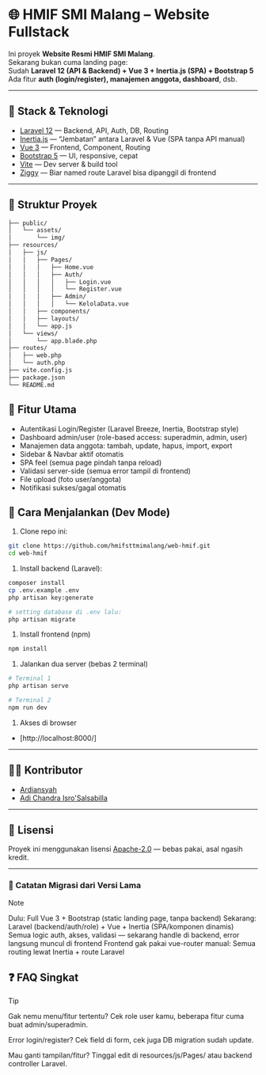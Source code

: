 # 🌐 HMIF SMI Malang – Website Fullstack

Ini proyek **Website Resmi HMIF SMI Malang**.  
Sekarang bukan cuma landing page:  
Sudah **Laravel 12 (API & Backend) + Vue 3 + Inertia.js (SPA) + Bootstrap 5**  
Ada fitur **auth (login/register), manajemen anggota, dashboard**, dsb.

---

## 🚀 Stack & Teknologi

- [Laravel 12](https://laravel.com/) — Backend, API, Auth, DB, Routing
- [Inertia.js](https://inertiajs.com/) — “Jembatan” antara Laravel & Vue (SPA tanpa API manual)
- [Vue 3](https://vuejs.org/) — Frontend, Component, Routing
- [Bootstrap 5](https://getbootstrap.com/) — UI, responsive, cepat
- [Vite](https://vitejs.dev/) — Dev server & build tool
- [Ziggy](https://github.com/tighten/ziggy) — Biar named route Laravel bisa dipanggil di frontend

---

## 📁 Struktur Proyek

```bash
├── public/
│   └── assets/
│       └── img/
├── resources/
│   ├── js/
│   │   ├── Pages/
│   │   │   ├── Home.vue
│   │   │   ├── Auth/
│   │   │   │   ├── Login.vue
│   │   │   │   └── Register.vue
│   │   │   ├── Admin/
│   │   │   │   └── KelolaData.vue
│   │   ├── components/
│   │   ├── layouts/
│   │   └── app.js
│   └── views/
│       └── app.blade.php
├── routes/
│   ├── web.php
│   └── auth.php
├── vite.config.js
├── package.json
└── README.md
```

## 🧹 Fitur Utama

- Autentikasi Login/Register (Laravel Breeze, Inertia, Bootstrap style)
- Dashboard admin/user (role-based access: superadmin, admin, user)
- Manajemen data anggota: tambah, update, hapus, import, export
- Sidebar & Navbar aktif otomatis
- SPA feel (semua page pindah tanpa reload)
- Validasi server-side (semua error tampil di frontend)
- File upload (foto user/anggota)
- Notifikasi sukses/gagal otomatis

## 🔧 Cara Menjalankan (Dev Mode)

1. Clone repo ini:

```bash
git clone https://github.com/hmifsttmimalang/web-hmif.git
cd web-hmif
```

1. Install backend (Laravel):

```bash
composer install
cp .env.example .env
php artisan key:generate

# setting database di .env lalu:
php artisan migrate
```

1. Install frontend (npm)

```bash
npm install
```

1. Jalankan dua server (bebas 2 terminal)

```bash
# Terminal 1
php artisan serve

# Terminal 2
npm run dev
```

1. Akses di browser

- [http://localhost:8000/]

---

## 🧑‍💻 Kontributor

- [Ardiansyah](https://github.com/ardie069)
- [Adi Chandra Isro'Salsabilla](https://github.com/bangarchad)

---

## 📄 Lisensi

Proyek ini menggunakan lisensi [Apache-2.0](LICENSE) — bebas pakai, asal ngasih kredit.

---

### 📝 Catatan Migrasi dari Versi Lama

> [!NOTE]
> Dulu: Full Vue 3 + Bootstrap (static landing page, tanpa backend)
> Sekarang: Laravel (backend/auth/role) + Vue + Inertia (SPA/komponen dinamis)
> Semua logic auth, akses, validasi — sekarang handle di backend, error langsung muncul di frontend
> Frontend gak pakai vue-router manual: Semua routing lewat Inertia + route Laravel

## ❓ FAQ Singkat

> [!TIP]
> Gak nemu menu/fitur tertentu?
> Cek role user kamu, beberapa fitur cuma buat admin/superadmin.
>
> Error login/register?
> Cek field di form, cek juga DB migration sudah update.
>
> Mau ganti tampilan/fitur?
> Tinggal edit di resources/js/Pages/ atau backend controller Laravel.
